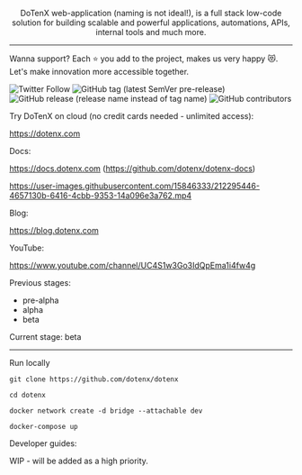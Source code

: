 <p align="center">
  DoTenX web-application (naming is not ideal!), is a full stack low-code solution for building scalable and powerful applications, automations, APIs, internal tools and much more.
</p>

---

Wanna support? Each ⭐ you add to the project, makes us very happy 😻. Let's make innovation more accessible together.

![Twitter Follow](https://img.shields.io/twitter/follow/Do10X?style=social) ![GitHub tag (latest SemVer pre-release)](https://img.shields.io/github/v/tag/dotenx/dotenx?include_prereleases) ![GitHub release (release name instead of tag name)](https://img.shields.io/github/v/release/dotenx/dotenx?include_prereleases) ![GitHub contributors](https://img.shields.io/github/contributors/dotenx/dotenx)

Try DoTenX on cloud (no credit cards needed - unlimited access):

https://dotenx.com

Docs:

https://docs.dotenx.com (https://github.com/dotenx/dotenx-docs)



https://user-images.githubusercontent.com/15846333/212295446-4657130b-6416-4cbb-9353-14a096e3a762.mp4



Blog:

https://blog.dotenx.com

YouTube:

https://www.youtube.com/channel/UC4S1w3Go3IdQpEma1i4fw4g

Previous stages:
- pre-alpha
- alpha
- beta


Current stage: beta

---

Run locally

```
git clone https://github.com/dotenx/dotenx

cd dotenx

docker network create -d bridge --attachable dev

docker-compose up
```

Developer guides:

WIP - will be added as a high priority.
